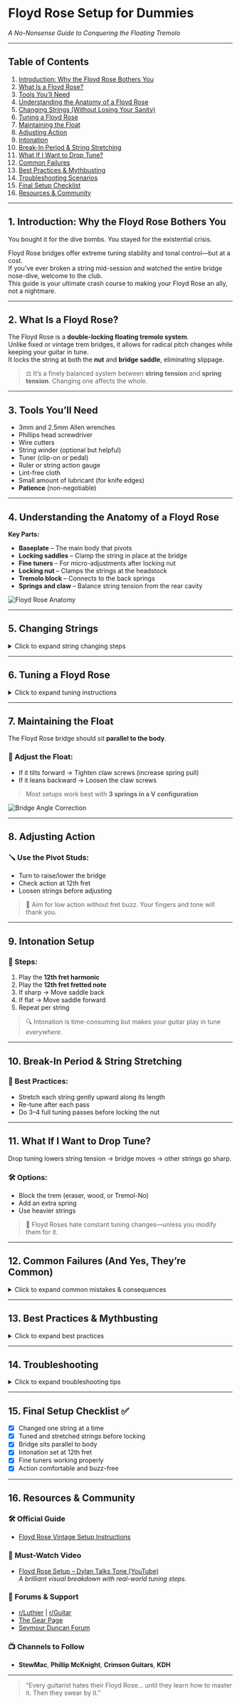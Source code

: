 # Floyd Rose Setup for Dummies

*A No-Nonsense Guide to Conquering the Floating Tremolo*

---

## Table of Contents

1. [Introduction: Why the Floyd Rose Bothers You](#1-introduction-why-the-floyd-rose-bothers-you)  
2. [What Is a Floyd Rose?](#2-what-is-a-floyd-rose)  
3. [Tools You’ll Need](#3-tools-youll-need)  
4. [Understanding the Anatomy of a Floyd Rose](#4-understanding-the-anatomy-of-a-floyd-rose)  
5. [Changing Strings (Without Losing Your Sanity)](#5-changing-strings)  
6. [Tuning a Floyd Rose](#6-tuning-a-floyd-rose)  
7. [Maintaining the Float](#7-maintaining-the-float)  
8. [Adjusting Action](#8-adjusting-action)  
9. [Intonation](#9-intonation-setup)  
10. [Break-In Period & String Stretching](#10-break-in-period--string-stretching)  
11. [What If I Want to Drop Tune?](#11-what-if-i-want-to-drop-tune)  
12. [Common Failures](#12-common-failures-and-yes-theyre-common)  
13. [Best Practices & Mythbusting](#13-best-practices--mythbusting)  
14. [Troubleshooting Scenarios](#14-troubleshooting)  
15. [Final Setup Checklist](#15-final-setup-checklist)  
16. [Resources & Community](#16-resources--community)

---

## 1. Introduction: Why the Floyd Rose Bothers You

You bought it for the dive bombs. You stayed for the existential crisis.

Floyd Rose bridges offer extreme tuning stability and tonal control—but at a cost.  
If you’ve ever broken a string mid-session and watched the entire bridge nose-dive, welcome to the club.  
This guide is your ultimate crash course to making your Floyd Rose an ally, not a nightmare.

---

## 2. What Is a Floyd Rose?

The Floyd Rose is a **double-locking floating tremolo system**.  
Unlike fixed or vintage trem bridges, it allows for radical pitch changes while keeping your guitar in tune.  
It locks the string at both the **nut** and **bridge saddle**, eliminating slippage.

> ⚖️ It’s a finely balanced system between **string tension** and **spring tension**. Changing one affects the whole.

---

## 3. Tools You’ll Need

- 3mm and 2.5mm Allen wrenches  
- Phillips head screwdriver  
- Wire cutters  
- String winder (optional but helpful)  
- Tuner (clip-on or pedal)  
- Ruler or string action gauge  
- Lint-free cloth  
- Small amount of lubricant (for knife edges)  
- **Patience** (non-negotiable)

---

## 4. Understanding the Anatomy of a Floyd Rose

**Key Parts:**  
- **Baseplate** – The main body that pivots  
- **Locking saddles** – Clamp the string in place at the bridge  
- **Fine tuners** – For micro-adjustments after locking nut  
- **Locking nut** – Clamps the strings at the headstock  
- **Tremolo block** – Connects to the back springs  
- **Springs and claw** – Balance string tension from the rear cavity  

![Floyd Rose Anatomy](./images/floyd-bridge-anatomy.png)

---

## 5. Changing Strings

<details>
<summary>Click to expand string changing steps</summary>

### 🔁 Step-by-Step:
1. Remove the backplate to access the spring cavity  
2. Loosen the locking nut  
3. Loosen saddle clamps  
4. Cut the ball ends off the new strings  
5. Insert flat-cut string into saddle block and tighten  
6. Run string through tuning peg and tune to mild tension  
7. **Do only one string at a time!**

> ❗ Changing all strings at once can cause the bridge to collapse.
</details>

---

## 6. Tuning a Floyd Rose

<details>
<summary>Click to expand tuning instructions</summary>

### ⚖️ The Tug-of-War:
Every string affects the others because of the floating bridge.

### 🔧 How to Tune:
1. Rough tune all strings  
2. Repeat **3–5 passes** through all strings  
3. Once stable, lock the nut  
4. Use fine tuners for micro-adjustments

> 🧠 Pro tip: Don’t lock the nut too early—everything sharpens afterward.
</details>

---

## 7. Maintaining the Float

The Floyd Rose bridge should sit **parallel to the body**.

### 🔩 Adjust the Float:
- If it tilts forward → Tighten claw screws (increase spring pull)  
- If it leans backward → Loosen the claw screws

> Most setups work best with **3 springs in a V configuration**

![Bridge Angle Correction](./images/tremolo-angle.png)

---

## 8. Adjusting Action

### 🪛 Use the Pivot Studs:
- Turn to raise/lower the bridge
- Check action at 12th fret
- Loosen strings before adjusting

> 🧘 Aim for low action without fret buzz. Your fingers and tone will thank you.

---

## 9. Intonation Setup

### 🎯 Steps:
1. Play the **12th fret harmonic**  
2. Play the **12th fret fretted note**  
3. If sharp → Move saddle back  
4. If flat → Move saddle forward  
5. Repeat per string

> 🔍 Intonation is time-consuming but makes your guitar play in tune *everywhere*.

---

## 10. Break-In Period & String Stretching

### 🔁 Best Practices:
- Stretch each string gently upward along its length  
- Re-tune after each pass  
- Do 3–4 full tuning passes before locking the nut

---

## 11. What If I Want to Drop Tune?

Drop tuning lowers string tension → bridge moves → other strings go sharp.

### 🛠️ Options:
- Block the trem (eraser, wood, or Tremol-No)  
- Add an extra spring  
- Use heavier strings

> 🚫 Floyd Roses hate constant tuning changes—unless you modify them for it.

---

## 12. Common Failures (And Yes, They’re Common)

<details>
<summary>Click to expand common mistakes & consequences</summary>

| Mistake                      | Consequence                      |
|-----------------------------|----------------------------------|
| Locking nut too early        | Sharp pitch shifts               |
| Changing all strings at once | Bridge collapses                 |
| Ignoring spring balance      | Tilted float                     |
| Skipping string stretch      | Tuning instability               |
| Overtightening saddle locks  | Damage to hardware               |

</details>

---

## 13. Best Practices & Mythbusting

<details>
<summary>Click to expand best practices</summary>

- Lubricate knife edges with a bit of graphite or Vaseline  
- Use a temporary **trem block** to simplify string changes  
- "Snug" > "Crank" when tightening saddle screws  
- You **don’t need to detune** every time you put the guitar away  

![Spring Claw Adjustment](./images/spring-claw-adjustment.png)
</details>

---

## 14. Troubleshooting

<details>
<summary>Click to expand troubleshooting tips</summary>

| Problem                           | Fix                                  |
|----------------------------------|--------------------------------------|
| Bridge pulls up when tuning      | Add spring tension (tighten claw)    |
| Strings go flat after nut lock   | Lock nut last, re-tune before locking |
| String slips out                 | Check saddle lock screw              |
| Pitch wobbles after dive         | Lubricate knife edges + check nut    |
| Buzz after adjusting action      | Check neck relief or saddle height   |

</details>

---

## 15. Final Setup Checklist ✅

- [x] Changed one string at a time  
- [x] Tuned and stretched strings before locking  
- [x] Bridge sits parallel to body  
- [x] Intonation set at 12th fret  
- [x] Fine tuners working properly  
- [x] Action comfortable and buzz-free

---

## 16. Resources & Community

### 🛠️ Official Guide  
- [Floyd Rose Vintage Setup Instructions](https://www.floydrose.com/blogs/tech-talk/vintage-setup-instructions)

### 🎥 Must-Watch Video  
- [Floyd Rose Setup – Dylan Talks Tone (YouTube)](https://youtu.be/tT2N2w3hhVk)  
  _A brilliant visual breakdown with real-world tuning steps._

### 🧠 Forums & Support  
- [r/Luthier](https://www.reddit.com/r/Luthier) | [r/Guitar](https://www.reddit.com/r/guitar)  
- [The Gear Page](https://www.thegearpage.net/)  
- [Seymour Duncan Forum](https://forum.seymourduncan.com/)

### 📺 Channels to Follow  
- **StewMac**, **Phillip McKnight**, **Crimson Guitars**, **KDH**

---

> “Every guitarist hates their Floyd Rose… until they learn how to master it. Then they swear by it.”
